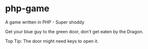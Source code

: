 # php-game
A game written in PHP - Super shoddy 


Get your blue guy to the green door, don't get eaten by the Dragon. 


Top Tip: The door might need keys to open it.
